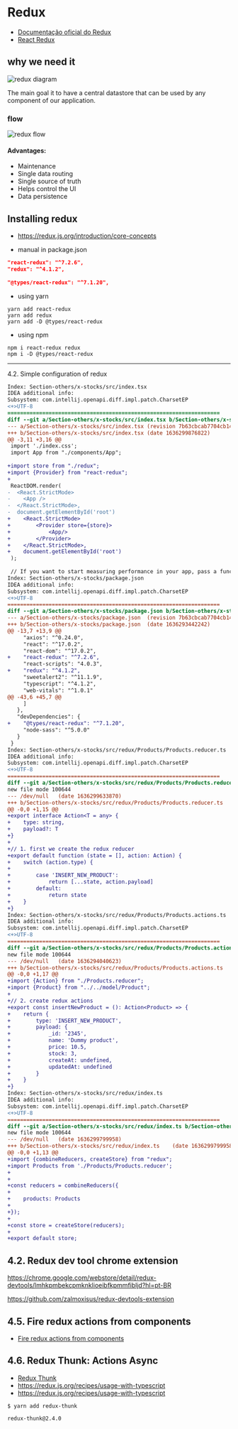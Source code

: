 # Redux

- [Documentação oficial do Redux](https://redux.js.org/)  
- [React Redux](https://redux.js.org/faq/react-redux#react-redux)


## why we need it

![redux diagram](redux-example.png)

The main goal it to have a central datastore that can be used by any component of our application.

### flow
![redux flow](redux-simple-flow.png)

#### Advantages:

- Maintenance
- Single data routing
- Single source of truth
- Helps control the UI
- Data persistence

## Installing redux

- https://redux.js.org/introduction/core-concepts

- manual in package.json
```json
"react-redux": "^7.2.6",
"redux": "^4.1.2",
        
"@types/react-redux": "^7.1.20",
```
- using yarn
```
yarn add react-redux
yarn add redux
yarn add -D @types/react-redux
```
- using npm
```
npm i react-redux redux
npm i -D @types/react-redux
```

---

4.2. Simple configuration of redux

```diff
Index: Section-others/x-stocks/src/index.tsx
IDEA additional info:
Subsystem: com.intellij.openapi.diff.impl.patch.CharsetEP
<+>UTF-8
===================================================================
diff --git a/Section-others/x-stocks/src/index.tsx b/Section-others/x-stocks/src/index.tsx
--- a/Section-others/x-stocks/src/index.tsx	(revision 7b63cbcab7704cb14524080fd79e2c76a6c12597)
+++ b/Section-others/x-stocks/src/index.tsx	(date 1636299876822)
@@ -3,11 +3,16 @@
 import './index.css';
 import App from "./components/App";
 
+import store from "./redux";
+import {Provider} from "react-redux";
+
 ReactDOM.render(
-  <React.StrictMode>
-    <App />
-  </React.StrictMode>,
-  document.getElementById('root')
+    <React.StrictMode>
+        <Provider store={store}>
+            <App/>
+        </Provider>
+    </React.StrictMode>,
+    document.getElementById('root')
 );
 
 // If you want to start measuring performance in your app, pass a function
Index: Section-others/x-stocks/package.json
IDEA additional info:
Subsystem: com.intellij.openapi.diff.impl.patch.CharsetEP
<+>UTF-8
===================================================================
diff --git a/Section-others/x-stocks/package.json b/Section-others/x-stocks/package.json
--- a/Section-others/x-stocks/package.json	(revision 7b63cbcab7704cb14524080fd79e2c76a6c12597)
+++ b/Section-others/x-stocks/package.json	(date 1636293442242)
@@ -13,7 +13,9 @@
     "axios": "^0.24.0",
     "react": "^17.0.2",
     "react-dom": "^17.0.2",
+    "react-redux": "^7.2.6",
     "react-scripts": "4.0.3",
+    "redux": "^4.1.2",
     "sweetalert2": "^11.1.9",
     "typescript": "^4.1.2",
     "web-vitals": "^1.0.1"
@@ -43,6 +45,7 @@
     ]
   },
   "devDependencies": {
+    "@types/react-redux": "^7.1.20",
     "node-sass": "^5.0.0"
   }
 }
Index: Section-others/x-stocks/src/redux/Products/Products.reducer.ts
IDEA additional info:
Subsystem: com.intellij.openapi.diff.impl.patch.CharsetEP
<+>UTF-8
===================================================================
diff --git a/Section-others/x-stocks/src/redux/Products/Products.reducer.ts b/Section-others/x-stocks/src/redux/Products/Products.reducer.ts
new file mode 100644
--- /dev/null	(date 1636299633870)
+++ b/Section-others/x-stocks/src/redux/Products/Products.reducer.ts	(date 1636299633870)
@@ -0,0 +1,15 @@
+export interface Action<T = any> {
+    type: string,
+    payload?: T
+}
+
+// 1. first we create the redux reducer
+export default function (state = [], action: Action) {
+    switch (action.type) {
+
+        case 'INSERT_NEW_PRODUCT':
+            return [...state, action.payload]
+        default:
+            return state
+    }
+}
Index: Section-others/x-stocks/src/redux/Products/Products.actions.ts
IDEA additional info:
Subsystem: com.intellij.openapi.diff.impl.patch.CharsetEP
<+>UTF-8
===================================================================
diff --git a/Section-others/x-stocks/src/redux/Products/Products.actions.ts b/Section-others/x-stocks/src/redux/Products/Products.actions.ts
new file mode 100644
--- /dev/null	(date 1636294040623)
+++ b/Section-others/x-stocks/src/redux/Products/Products.actions.ts	(date 1636294040623)
@@ -0,0 +1,17 @@
+import {Action} from "./Products.reducer";
+import {Product} from "../../model/Product";
+
+// 2. create redux actions
+export const insertNewProduct = (): Action<Product> => {
+    return {
+        type: 'INSERT_NEW_PRODUCT',
+        payload: {
+            _id: '2345',
+            name: 'Dummy product',
+            price: 10.5,
+            stock: 3,
+            createAt: undefined,
+            updatedAt: undefined
+        }
+    }
+}
Index: Section-others/x-stocks/src/redux/index.ts
IDEA additional info:
Subsystem: com.intellij.openapi.diff.impl.patch.CharsetEP
<+>UTF-8
===================================================================
diff --git a/Section-others/x-stocks/src/redux/index.ts b/Section-others/x-stocks/src/redux/index.ts
new file mode 100644
--- /dev/null	(date 1636299799958)
+++ b/Section-others/x-stocks/src/redux/index.ts	(date 1636299799958)
@@ -0,0 +1,13 @@
+import {combineReducers, createStore} from "redux";
+import Products from './Products/Products.reducer';
+
+
+const reducers = combineReducers({
+
+    products: Products
+
+});
+
+const store = createStore(reducers);
+
+export default store;

```


## 4.2. Redux dev tool chrome extension

https://chrome.google.com/webstore/detail/redux-devtools/lmhkpmbekcpmknklioeibfkpmmfibljd?hl=pt-BR

https://github.com/zalmoxisus/redux-devtools-extension


## 4.5. Fire redux actions from components

- [Fire redux actions from components](https://redux.js.org/tutorials/fundamentals/part-2-concepts-data-flow)


## 4.6. Redux Thunk: Actions Async

- [Redux Thunk](https://github.com/reduxjs/redux-thunk)
- https://redux.js.org/recipes/usage-with-typescript
- https://redux.js.org/recipes/usage-with-typescript

```
$ yarn add redux-thunk
```

```
redux-thunk@2.4.0
```
